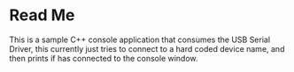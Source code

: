 # Read Me
This is a sample C++ console application that consumes the USB Serial Driver, this currently just tries to connect to a hard coded device name, and then prints if has connected to the console window.